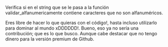 Verifica si en el string que se le pasa a la función validar_alfanumericamente contiene caracteres que no son alfanuméricos.

Eres libre de hacer lo que quieras con el código!, hasta incluso utilizarlo para dominar al mundo xDDDDDD!.
Bueno, eso ya no sería una contribución; que es lo que busco. Aunque cabe destacar que no tengo dinero para la  versión premium de Github.
